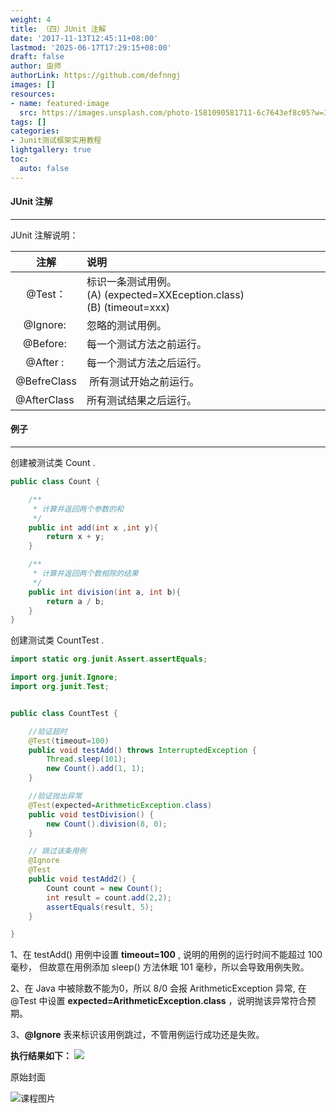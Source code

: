 ```yaml
---
weight: 4
title: （四）JUnit 注解
date: '2017-11-13T12:45:11+08:00'
lastmod: '2025-06-17T17:29:15+08:00'
draft: false
author: 虫师
authorLink: https://github.com/defnngj
images: []
resources:
- name: featured-image
  src: https://images.unsplash.com/photo-1581090581711-6c7643ef8c05?w=300
tags: []
categories:
- Junit测试框架实用教程
lightgallery: true
toc:
  auto: false
---
```




#### JUnit 注解
----

JUnit 注解说明：

|   注解    |   说明    |
|:----------:|:----------|
|@Test：    | 标识一条测试用例。   (A) (expected=XXEception.class)    (B) (timeout=xxx) |
|@Ignore: | 忽略的测试用例。 |
|@Before: | 每一个测试方法之前运行。|
|@After : | 每一个测试方法之后运行。|
|@BefreClass | 所有测试开始之前运行。|
|@AfterClass | 所有测试结果之后运行。|


#### 例子
---
创建被测试类 Count .

```Java
public class Count {

    /**
     * 计算并返回两个参数的和
     */
    public int add(int x ,int y){
        return x + y;
    }

    /**
     * 计算并返回两个数相除的结果
     */
    public int division(int a, int b){
        return a / b;
    }
}
```

创建测试类 CountTest .
```java
import static org.junit.Assert.assertEquals;

import org.junit.Ignore;
import org.junit.Test;


public class CountTest {

    //验证超时
    @Test(timeout=100)
    public void testAdd() throws InterruptedException {
        Thread.sleep(101);
        new Count().add(1, 1);
    }

    //验证抛出异常
    @Test(expected=ArithmeticException.class)
    public void testDivision() {
        new Count().division(8, 0);
    }

    // 跳过该条用例
    @Ignore
    @Test
    public void testAdd2() {
        Count count = new Count();
        int result = count.add(2,2);
        assertEquals(result, 5);
    }

}
```
1、在 testAdd() 用例中设置 __timeout=100__ , 说明的用例的运行时间不能超过 100 毫秒， 但故意在用例添加 sleep() 方法休眠 101 毫秒，所以会导致用例失败。

2、在 Java 中被除数不能为0，所以 8/0 会报 ArithmeticException 异常, 在 @Test 中设置 __expected=ArithmeticException.class__ ，说明抛该异常符合预期。

3、__@Ignore__ 表来标识该用例跳过，不管用例运行成功还是失败。


__执行结果如下：__
![](http://img.testclass.net/junit_run_result.png)




原始封面

![课程图片](https://images.unsplash.com/photo-1581090581711-6c7643ef8c05?w=300)

